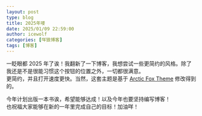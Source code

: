 ```yaml
---
layout: post
type: blog
title: 2025年喽
date: 2025/01/09 22:59:00
author: icewolf
categories: [咩狼博客]
tags: [博客]
---
```


一眨眼都 2025 年了诶！我翻新了一下博客，我想尝试一些更简约的风格。除了我还是不是很能习惯这个按钮的位置之外，一切都很满意。  
更简约，并且打开速度更快。当然，这套主题是基于 [Arctic Fox Theme](https://github.com/diezcami/arctic-fox-theme) 修改得到的。  

今年计划出版一本书诶，希望能够达成！以及今年也要坚持编写博客！  
也祝福大家能够在新的一年里完成自己的目标！加油咩！
